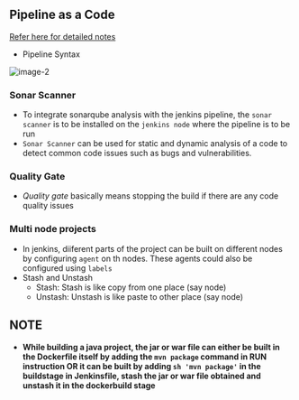 Pipeline as a Code
------------------


[Refer here for detailed notes](https://directdevops.blog/2023/11/27/devops-classroom-notes-27-nov-2023/)

* Pipeline Syntax

![image-2](https://github.com/Nikhita-A/Learning-Journey/assets/148535211/5f2edf3a-72bc-4447-866f-15562830d4b7)


### Sonar Scanner

* To integrate sonarqube analysis with the jenkins pipeline, the `sonar scanner` is to be installed on the `jenkins node` where the pipeline is to be run
* `Sonar Scanner` can be used for static and dynamic analysis of a code to detect common code issues such as bugs and vulnerabilities.

### Quality Gate

* _Quality gate_ basically means stopping the build if there are any code quality issues

### Multi node projects

* In jenkins, diiferent parts of the project can be built on different nodes by configuring `agent` on th nodes. These agents could also be configured using `labels`
* Stash and Unstash
    * Stash: Stash is like copy from one place (say node)
    * Unstash: Unstash is like paste to other place (say node)

NOTE
----

* __While building a java project, the jar or war file can either be built in the Dockerfile itself by adding the `mvn package` command in RUN instruction OR it can be built by adding `sh 'mvn package'` in the buildstage in Jenkinsfile, stash the jar or war file obtained and unstash it in the dockerbuild stage__